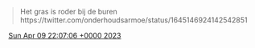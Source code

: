 > Het gras is roder bij de buren https://twitter\.com/onderhoudsarmoe/status/1645146924142542851

<img src="../../media/tweet.ico" width="12" /> [Sun Apr 09 22:07:06 +0000 2023](https://twitter.com/DromerDenker/status/1645186601893371904)
